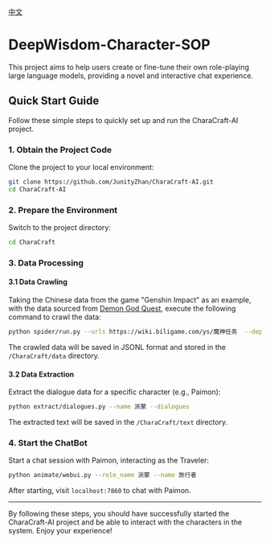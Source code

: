 [中文](README_zh.md)


# DeepWisdom-Character-SOP

This project aims to help users create or fine-tune their own role-playing large language models, providing a novel and interactive chat experience.

## Quick Start Guide

Follow these simple steps to quickly set up and run the CharaCraft-AI project.

### 1. Obtain the Project Code

Clone the project to your local environment:

```bash
git clone https://github.com/JunityZhan/CharaCraft-AI.git
cd CharaCraft-AI
```

### 2. Prepare the Environment

Switch to the project directory:

```bash
cd CharaCraft
```

### 3. Data Processing

#### 3.1 Data Crawling

Taking the Chinese data from the game "Genshin Impact" as an example, with the data sourced from [Demon God Quest](https://wiki.biligame.com/ys/魔神任务), execute the following command to crawl the data:

```bash
python spider/run.py --urls https://wiki.biligame.com/ys/魔神任务  --depths 1
```

The crawled data will be saved in JSONL format and stored in the `/CharaCraft/data` directory.

#### 3.2 Data Extraction

Extract the dialogue data for a specific character (e.g., Paimon):

```bash
python extract/dialogues.py --name 派蒙 --dialogues
```

The extracted text will be saved in the `/CharaCraft/text` directory.

### 4. Start the ChatBot

Start a chat session with Paimon, interacting as the Traveler:

```bash
python animate/webui.py --role_name 派蒙 --name 旅行者
```

After starting, visit `localhost:7860` to chat with Paimon.

---

By following these steps, you should have successfully started the CharaCraft-AI project and be able to interact with the characters in the system. Enjoy your experience!
